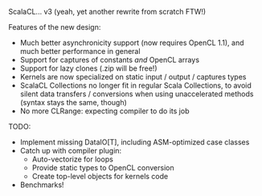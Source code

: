 ScalaCL... v3 (yeah, yet another rewrite from scratch FTW!)

Features of the new design:
- Much better asynchronicity support (now requires OpenCL 1.1), and much better performance in general
- Support for captures of constants *and* OpenCL arrays
- Support for lazy clones (.zip will be free!)
- Kernels are now specialized on static input / output / captures types
- ScalaCL Collections no longer fit in regular Scala Collections, to avoid silent data transfers / conversions when using unaccelerated methods (syntax stays the same, though)
- No more CLRange: expecting compiler to do its job

TODO:
- Implement missing DataIO[T], including ASM-optimized case classes
- Catch up with compiler plugin:
  - Auto-vectorize for loops
  - Provide static types to OpenCL conversion
  - Create top-level objects for kernels code
- Benchmarks!
